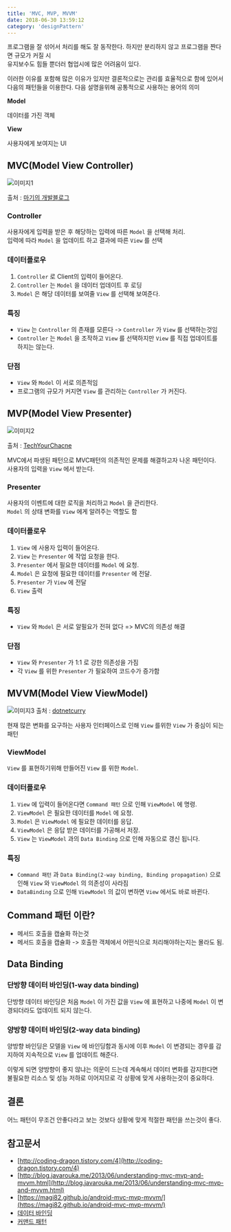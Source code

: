 ```yaml
---
title: 'MVC, MVP, MVVM'
date: 2018-06-30 13:59:12
category: 'designPattern'
---
```


프로그램을 잘 섞어서 처리를 해도 잘 동작한다. 하지만 분리하지 않고 프로그램을 짠다면 규모가 커질 시  
유지보수도 힘들 뿐더러 협업시에 많은 어려움이 있다.  

이러한 이유를 포함해 많은 이유가 있지만 결론적으로는 관리를 효율적으로 함에 있어서 다음의 패턴들을 이용한다.
다음 설명을위해 공통적으로 사용하는 용어의 의미

**Model**

데이터를 가진 객체

**View**

사용자에게 보여지는 UI

## MVC(Model View Controller)

![이미지1](https://magi82.github.io/images/2017-2-24-android-mvc-mvp-mvvm/mvc.png)

출처 : [마기의 개발블로그](https://magi82.github.io/android-mvc-mvp-mvvm/)

### Controller

사용자에게 입력을 받은 후 해당하는 입력에 따른 `Model` 을 선택해 처리.  
입력에 따라 `Model` 을 업데이트 하고 결과에 따른 `View` 를 선택

### 데이터플로우

1. `Controller` 로 Client의 입력이 들어온다.
2. `Controller` 는 `Model` 을 데이터 업데이트 후 로딩
3. `Model` 은 해당 데이터를 보여줄 `View` 를 선택해 보여준다.

### 특징

* `View` 는 `Controller` 의 존재를 모른다 -> `Controller` 가 `View` 를 선택하는것임
* `Controller` 는 `Model` 을 조작하고 `View` 를 선택하지만 `View` 를 직접 업데이트를 하지는 않는다.

### 단점

* `View` 와 `Model` 이 서로 의존적임
* 프로그램의 규모가 커지면 `View` 를 관리하는 `Controller` 가 커진다.


## MVP(Model View Presenter)
![이미지2](http://startandroid.ru/images/stories/blog/493/x010.png.pagespeed.ic.QC26kF2Y20.png)

출처 : [TechYourChacne](https://www.techyourchance.com/mvp-mvc-android-1/)

MVC에서 파생된 패턴으로 MVC패턴의 의존적인 문제를 해결하고자 나온 패턴이다.  
사용자의 입력을 `View` 에서 받는다.

### Presenter
사용자의 이벤트에 대한 로직을 처리하고 `Model` 을 관리한다.  
`Model` 의 상태 변화를 `View` 에게 알려주는 역할도 함

### 데이터플로우
1. `View` 에 사용자 입력이 들어온다.
2. `View` 는 `Presenter` 에 작업 요청을 한다.
3. `Presenter` 에서 필요한 데이터를 `Model` 에 요청.
4. `Model` 은 요청에 필요한 데이터를 `Presenter` 에 전달.
5. `Presenter` 가 `View` 에 전달
6. `View` 출력

### 특징
* `View` 와 `Model` 은 서로 알필요가 전혀 없다 => MVC의 의존성 해결

### 단점
* `View` 와 `Presenter` 가 1:1 로 강한 의존성을 가짐
* 각 `View` 를 위한 `Presenter` 가 필요하여 코드수가 증가함

## MVVM(Model View ViewModel)
![이미지3](http://www.dotnetcurry.com/images/xamarin/mvvm/mvvm-schema.png)
출처 : [dotnetcurry](http://www.dotnetcurry.com/xamarin/1382/mvvm-in-xamarin-forms)

현재 많은 변화를 요구하는 사용자 인터페이스로 인해 `View` 를위한 `View` 가 중심이 되는 패턴

### ViewModel
`View` 를 표현하기위해 만들어진 `View` 를 위한 `Model`.  

### 데이터플로우
1. `View` 에 입력이 들어온다면 `Command 패턴` 으로 인해 `ViewModel` 에 명령.
2. `ViewModel` 은 필요한 데이터를 `Model` 에 요청.
3. `Model` 은 `ViewModel` 에 필요한 데이터를 응답.
4. `ViewModel` 은 응답 받은 데이터를 가공해서 저장.
5. `View` 는 `ViewModel` 과의 `Data Binding` 으로 인해 자동으로 갱신 됩니다.

### 특징
* `Command 패턴` 과 `Data Binding(2-way binding, Binding propagation)` 으로 인해 `View` 와 `ViewModel` 의 의존성이 사라짐
* `DataBinding` 으로 인해 `ViewModel` 의 값이 변하면 `View` 에서도 바로 바뀐다.

## Command 패턴 이란?
* 메서드 호출을 캡슐화 하는것
* 메서드 호출을 캡슐화 -> 호출한 객체에서 어떤식으로 처리해야하는지는 몰라도 됨.

## Data Binding

### 단방향 데이터 바인딩(1-way data binding)
단방향 데이터 바인딩은 처음 `Model` 이 가진 값을 `View` 에 표현하고 나중에 `Model` 이 변경되더라도 업데이트 되지 않는다.
### 양방향 데이터 바인딩(2-way data binding)
양방향 바인딩은 모델을 `View` 에 바인딩함과 동시에 이후 `Model` 이 변경되는 경우를 감지하여 지속적으로 `View` 를 업데이트 해준다.

이렇게 되면 양방향이 좋지 않냐는 의문이 드는데 계속해서 데이터 변화를 감지한다면  
불필요한 리소스 및 성능 저하로 이어지므로 각 상황에 맞게 사용하는것이 중요하다.

## 결론
어느 패턴이 무조건 안좋다라고 보는 것보다 상황에 맞게 적절한 패턴을 쓰는것이 좋다.

## 참고문서

* [http://coding-dragon.tistory.com/4](http://coding-dragon.tistory.com/4)  
* [http://blog.javarouka.me/2013/06/understanding-mvc-mvp-and-mvvm.html](http://blog.javarouka.me/2013/06/understanding-mvc-mvp-and-mvvm.html)  
* [https://magi82.github.io/android-mvc-mvp-mvvm/](https://magi82.github.io/android-mvc-mvp-mvvm/)  
* [데이터 바인딩](https://webisfree.com/2017-01-25/angularjs-one-way-two-way-%EB%B0%94%EC%9D%B8%EB%94%A9-%EC%95%8C%EC%95%84%EB%B3%B4%EA%B8%B0)  
* [커맨드 패턴](http://moonshoo.tistory.com/5)

